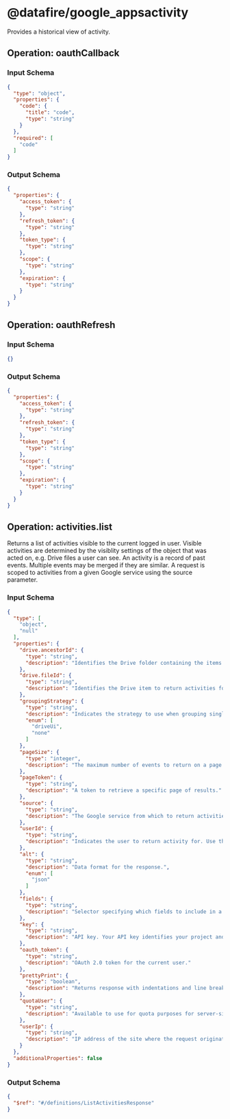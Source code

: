 # @datafire/google_appsactivity
Provides a historical view of activity.

## Operation: oauthCallback


### Input Schema
```json
{
  "type": "object",
  "properties": {
    "code": {
      "title": "code",
      "type": "string"
    }
  },
  "required": [
    "code"
  ]
}
```
### Output Schema
```json
{
  "properties": {
    "access_token": {
      "type": "string"
    },
    "refresh_token": {
      "type": "string"
    },
    "token_type": {
      "type": "string"
    },
    "scope": {
      "type": "string"
    },
    "expiration": {
      "type": "string"
    }
  }
}
```
## Operation: oauthRefresh


### Input Schema
```json
{}
```
### Output Schema
```json
{
  "properties": {
    "access_token": {
      "type": "string"
    },
    "refresh_token": {
      "type": "string"
    },
    "token_type": {
      "type": "string"
    },
    "scope": {
      "type": "string"
    },
    "expiration": {
      "type": "string"
    }
  }
}
```
## Operation: activities.list
Returns a list of activities visible to the current logged in user. Visible activities are determined by the visiblity settings of the object that was acted on, e.g. Drive files a user can see. An activity is a record of past events. Multiple events may be merged if they are similar. A request is scoped to activities from a given Google service using the source parameter.

### Input Schema
```json
{
  "type": [
    "object",
    "null"
  ],
  "properties": {
    "drive.ancestorId": {
      "type": "string",
      "description": "Identifies the Drive folder containing the items for which to return activities."
    },
    "drive.fileId": {
      "type": "string",
      "description": "Identifies the Drive item to return activities for."
    },
    "groupingStrategy": {
      "type": "string",
      "description": "Indicates the strategy to use when grouping singleEvents items in the associated combinedEvent object.",
      "enum": [
        "driveUi",
        "none"
      ]
    },
    "pageSize": {
      "type": "integer",
      "description": "The maximum number of events to return on a page. The response includes a continuation token if there are more events."
    },
    "pageToken": {
      "type": "string",
      "description": "A token to retrieve a specific page of results."
    },
    "source": {
      "type": "string",
      "description": "The Google service from which to return activities. Possible values of source are: \n- drive.google.com"
    },
    "userId": {
      "type": "string",
      "description": "Indicates the user to return activity for. Use the special value me to indicate the currently authenticated user."
    },
    "alt": {
      "type": "string",
      "description": "Data format for the response.",
      "enum": [
        "json"
      ]
    },
    "fields": {
      "type": "string",
      "description": "Selector specifying which fields to include in a partial response."
    },
    "key": {
      "type": "string",
      "description": "API key. Your API key identifies your project and provides you with API access, quota, and reports. Required unless you provide an OAuth 2.0 token."
    },
    "oauth_token": {
      "type": "string",
      "description": "OAuth 2.0 token for the current user."
    },
    "prettyPrint": {
      "type": "boolean",
      "description": "Returns response with indentations and line breaks."
    },
    "quotaUser": {
      "type": "string",
      "description": "Available to use for quota purposes for server-side applications. Can be any arbitrary string assigned to a user, but should not exceed 40 characters. Overrides userIp if both are provided."
    },
    "userIp": {
      "type": "string",
      "description": "IP address of the site where the request originates. Use this if you want to enforce per-user limits."
    }
  },
  "additionalProperties": false
}
```
### Output Schema
```json
{
  "$ref": "#/definitions/ListActivitiesResponse"
}
```
